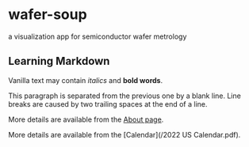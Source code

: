 # wafer-soup
a visualization app for semiconductor wafer metrology

## Learning Markdown

Vanilla text may contain *italics* and **bold words**.

This paragraph is separated from the previous one by a blank line.
Line breaks
are caused by two trailing spaces at the end of a line.

More details are available from the [About page](about).

More details are available from the [Calendar](/2022 US Calendar.pdf).

